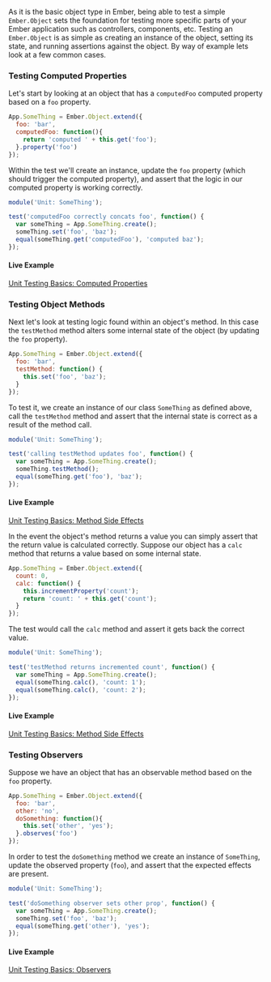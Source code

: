 As it is the basic object type in Ember, being able to test a simple
`Ember.Object` sets the foundation for testing more specific parts of your
Ember application such as controllers, components, etc. Testing an `Ember.Object`
is as simple as creating an instance of the object, setting its state, and
running assertions against the object. By way of example lets look at a few
common cases.

### Testing Computed Properties

Let's start by looking at an object that has a `computedFoo` computed property
based on a `foo` property.

```javascript
App.SomeThing = Ember.Object.extend({
  foo: 'bar',
  computedFoo: function(){
    return 'computed ' + this.get('foo');
  }.property('foo')
});
```

Within the test we'll create an instance, update the `foo` property (which
should trigger the computed property), and assert that the logic in our
computed property is working correctly.

```javascript
module('Unit: SomeThing');

test('computedFoo correctly concats foo', function() {
  var someThing = App.SomeThing.create();
  someThing.set('foo', 'baz');
  equal(someThing.get('computedFoo'), 'computed baz');
});
```

#### Live Example

<a class="jsbin-embed" href="http://jsbin.com/holux/11/embed?output">Unit Testing Basics: Computed Properties</a>
<script src="http://jsbin.com/holux/11/"></script>

### Testing Object Methods

Next let's look at testing logic found within an object's method. In this case
the `testMethod` method alters some internal state of the object (by updating
the `foo` property).

```javascript
App.SomeThing = Ember.Object.extend({
  foo: 'bar',
  testMethod: function() {
    this.set('foo', 'baz');
  }
});
```

To test it, we create an instance of our class `SomeThing` as defined above, call the `testMethod` method
and assert that the internal state is correct as a result of the method call.

```javascript
module('Unit: SomeThing');

test('calling testMethod updates foo', function() {
  var someThing = App.SomeThing.create();
  someThing.testMethod();
  equal(someThing.get('foo'), 'baz');
});
```

#### Live Example

<a class="jsbin-embed" href="http://jsbin.com/holux/3/embed?output">Unit Testing Basics: Method Side Effects</a>
<script src="http://jsbin.com/holux/3"></script>

In the event the object's method returns a value you can simply assert that the
return value is calculated correctly. Suppose our object has a `calc` method
that returns a value based on some internal state.

```javascript
App.SomeThing = Ember.Object.extend({
  count: 0,
  calc: function() {
    this.incrementProperty('count');
    return 'count: ' + this.get('count');
  }
});
```

The test would call the `calc` method and assert it gets back the correct value.

```javascript
module('Unit: SomeThing');

test('testMethod returns incremented count', function() {
  var someThing = App.SomeThing.create();
  equal(someThing.calc(), 'count: 1');
  equal(someThing.calc(), 'count: 2');
});
```

#### Live Example

<a class="jsbin-embed" href="http://jsbin.com/holux/10/embed?output">Unit Testing Basics: Method Side Effects</a>
<script src="http://jsbin.com/holux/10"></script>

### Testing Observers

Suppose we have an object that has an observable method based on the `foo`
property.

```javascript
App.SomeThing = Ember.Object.extend({
  foo: 'bar',
  other: 'no',
  doSomething: function(){
    this.set('other', 'yes');
  }.observes('foo')
});
```

In order to test the `doSomething` method we create an instance of `SomeThing`,
update the observed property (`foo`), and assert that the expected effects are present.

```javascript
module('Unit: SomeThing');

test('doSomething observer sets other prop', function() {
  var someThing = App.SomeThing.create();
  someThing.set('foo', 'baz');
  equal(someThing.get('other'), 'yes');
});
```

#### Live Example

<a class="jsbin-embed" href="http://jsbin.com/holux/9/embed?output">Unit Testing Basics: Observers</a>
<script src="http://jsbin.com/holux/9"></script>
